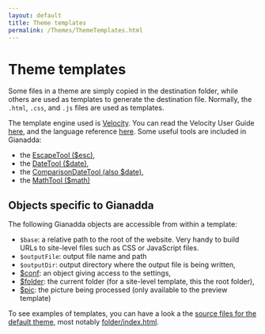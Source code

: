 ```yaml
---
layout: default
title: Theme templates
permalink: /Themes/ThemeTemplates.html
---
```

# Theme templates

Some files in a theme are simply copied in the destination folder, while others are used as templates to generate the destination file. Normally, the `.html`, `.css`, and `.js` files are used as templates.

The template engine used is [Velocity](http://velocity.apache.org/). You can read the Velocity User Guide [here](http://velocity.apache.org/engine/releases/velocity-1.7/user-guide.html), and the language reference [here](http://velocity.apache.org/engine/releases/velocity-1.7/vtl-reference-guide.html). Some useful tools are included in Gianadda:

* the [EscapeTool ($esc)](http://velocity.apache.org/tools/releases/2.0/javadoc/org/apache/velocity/tools/generic/EscapeTool.html),
* the [DateTool ($date)](http://velocity.apache.org/tools/releases/2.0/javadoc/org/apache/velocity/tools/generic/DateTool.html),
* the [ComparisonDateTool (also $date)](http://velocity.apache.org/tools/releases/2.0/javadoc/org/apache/velocity/tools/generic/ComparisonDateTool.html),
* the [MathTool ($math)](http://velocity.apache.org/tools/releases/2.0/javadoc/org/apache/velocity/tools/generic/MathTool.html)

## Objects specific to Gianadda

The following Gianadda objects are accessible from within a template:

* `$base`: a relative path to the root of the website. Very handy to build URLs to site-level files such as
CSS or JavaScript files.
* `$outputFile`: output file name and path
* `$outputDir`: output directory where the output file is being written,
* [$conf](/Themes/ConfStructure.html): an object giving access to the settings,
* [$folder](/Themes/FolderStructure.html): the current folder (for a site-level template, this the root folder),
* [$pic](/Themes/PictureStructure.html): the picture being processed (only available to the preview template)

To see examples of templates, you can have a look a the [source files for the default theme](https://github.com/robbyn/gianadda/tree/master/res/themes/default), most notably [folder/index.html](https://github.com/robbyn/gianadda/blob/master/res/themes/default/folder/index.html).
